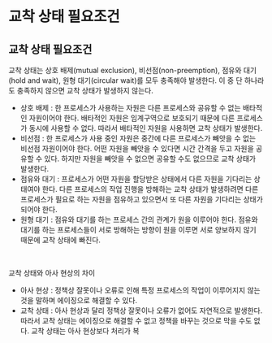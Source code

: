 # 교착 상태 필요조건

## 교착 상태 필요조건

교착 상태는 상호 배제(mutual exclusion), 비선점(non-preemption), 점유와 대기(hold and wait), 원형 대기(circular wait)를 모두 충족해야 발생한다. 이 중 단 하나라도 충족하지 않으면 교착 상태가 발생하지 않는다.

- 상호 배제 : 한 프로세스가 사용하는 자원은 다른 프로세스와 공유할 수 없는 배타적인 자원이어야 한다. 배타적인 자원은 임계구역으로 보호되기 때문에 다른 프로세스가 동시에 사용할 수 없다. 따라서 배타적인 자원을 사용하면 교착 상태가 발생한다.
- 비선점 : 한 프로세스가 사용 중인 자원은 중간에 다른 프로세스가 빼앗을 수 없는 비선점 자원이어야 한다. 어떤 자원을 빼앗을 수 있다면 시간 간격을 두고 자원을 공유할 수 있다. 하지만 자원을 빼앗을 수 없으면 공유할 수도 없으므로 교착 상태가 발생한다.
- 점유와 대기 : 프로세스가 어떤 자원을 할당받은 상태에서 다른 자원을 기다리는 상태여야 한다. 다른 프로세스의 작업 진행을 방해하는 교착 상태가 발생하려면 다른 프로세스가 필요로 하는 자원을 점유하고 있으면서 또 다른 자원을 기다리는 상태가 되어야 한다.
- 원형 대기 : 점유와 대기를 하는 프로세스 간의 관계가 원을 이루어야 한다. 점유와 대기를 하는 프로세스들이 서로 방해하는 방향이 원을 이루면 서로 양보하지 않기 때문에 교착 상태에 빠진다.

<br>



교착 상태와 아사 현상의 차이

- 아사 현상 : 정책상 잘못이나 오류로 인해 특정 프로세스의 작업이 이루어지지 않는 것을 말하며 에이징으로 해결할 수 있다.
- 교착 상태 : 아사 현상과 달리 정책상 잘못이나 오류가 없어도 자연적으로 발생한다. 따라서 교착 상태는 에이징으로 해결할 수 없고 정책을 바꾸는 것으로 막을 수도 없다. 교착 상태는 아사 현상보다 처리가 복